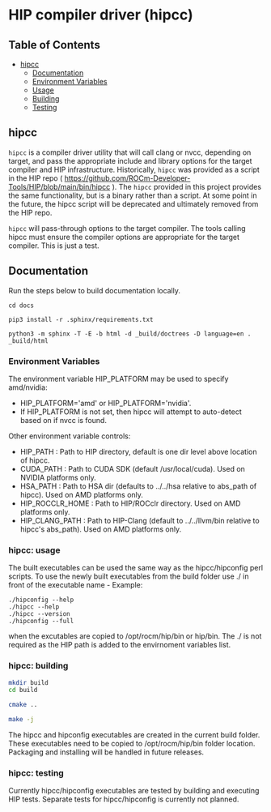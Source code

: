 # HIP compiler driver (hipcc)

## Table of Contents

<!-- toc -->

- [hipcc](#hipcc)
     * [Documentation](#documentation)
     * [Environment Variables](#envVar)
     * [Usage](#hipcc-usage)
     * [Building](#building)
     * [Testing](#testing)

<!-- tocstop -->

## <a name="hipcc"></a> hipcc

`hipcc` is a compiler driver utility that will call clang or nvcc, depending on target, and pass the appropriate include and library options for the target compiler and HIP infrastructure. Historically, `hipcc` was provided as a script in the HIP repo ( https://github.com/ROCm-Developer-Tools/HIP/blob/main/bin/hipcc ). The `hipcc` provided in this project provides the same functionality, but is a binary rather than a script. At some point in the future, the hipcc script will be deprecated and ultimately removed from the HIP repo.

`hipcc` will pass-through options to the target compiler. The tools calling hipcc must ensure the compiler options are appropriate for the target compiler. This is just a test.

## Documentation

Run the steps below to build documentation locally.

```
cd docs

pip3 install -r .sphinx/requirements.txt

python3 -m sphinx -T -E -b html -d _build/doctrees -D language=en . _build/html
```

### <a name="envVar"></a> Environment Variables

The environment variable HIP_PLATFORM may be used to specify amd/nvidia:
- HIP_PLATFORM='amd' or HIP_PLATFORM='nvidia'.
- If HIP_PLATFORM is not set, then hipcc will attempt to auto-detect based on if nvcc is found.

Other environment variable controls:
- HIP_PATH        : Path to HIP directory, default is one dir level above location of hipcc.
- CUDA_PATH       : Path to CUDA SDK (default /usr/local/cuda). Used on NVIDIA platforms only.
- HSA_PATH        : Path to HSA dir (defaults to ../../hsa relative to abs_path of hipcc). Used on AMD platforms only.
- HIP_ROCCLR_HOME : Path to HIP/ROCclr directory. Used on AMD platforms only.
- HIP_CLANG_PATH  : Path to HIP-Clang (default to ../../llvm/bin relative to hipcc's abs_path). Used on AMD platforms only.

### <a name="usage"></a> hipcc: usage

The built executables can be used the same way as the hipcc/hipconfig perl scripts. 
To use the newly built executables from the build folder use ./ in front of the executable name -
Example:
```shell
./hipconfig --help
./hipcc --help
./hipcc --version
./hipconfig --full
```

when the excutables are copied to /opt/rocm/hip/bin or <anyfolder>hip/bin. 
The ./ is not required as the HIP path is added to the envirnoment variables list.

### <a name="building"></a> hipcc: building

```bash
mkdir build
cd build

cmake ..

make -j
```

The hipcc and hipconfig executables are created in the current build folder. These executables need to be copied to /opt/rocm/hip/bin folder location. Packaging and installing will be handled in future releases.

### <a name="testing"></a> hipcc: testing

Currently hipcc/hipconfig executables are tested by building and executing HIP tests. Separate tests for hipcc/hipconfig is currently not planned.   
